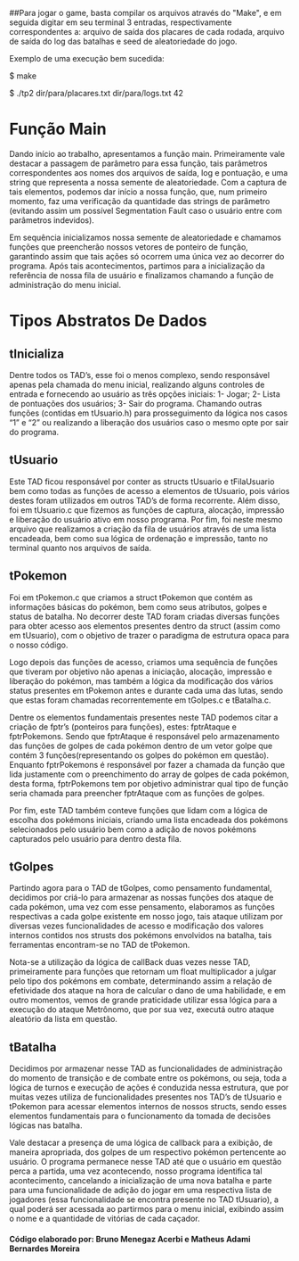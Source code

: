 ##Para jogar o game, basta compilar os arquivos através do "Make", e em seguida digitar em seu terminal 3 entradas, respectivamente correspondentes a: arquivo de saída dos placares de cada rodada, arquivo de saída do log das batalhas e seed de aleatoriedade do jogo. 

Exemplo de uma execução bem sucedida: 

$ make

$ ./tp2 dir/para/placares.txt dir/para/logs.txt 42

# Função Main

Dando início ao trabalho, apresentamos a função main. Primeiramente vale destacar a passagem de parâmetro para essa função, tais parâmetros correspondentes aos nomes dos arquivos de saída, log e pontuação, e uma string que representa a nossa semente de aleatoriedade. Com a captura de tais elementos, podemos dar início a nossa função, que, num primeiro momento, faz uma verificação da quantidade das strings de parâmetro (evitando assim um possível Segmentation Fault caso o usuário entre com parâmetros indevidos). 

Em sequência inicializamos nossa semente de aleatoriedade e chamamos funções que preencherão nossos vetores de ponteiro de função, garantindo assim que tais ações só ocorrem uma única vez ao decorrer do programa. Após tais acontecimentos, partimos para a inicialização da referência de nossa fila de usuário e finalizamos chamando a função de administração do menu inicial.

# Tipos Abstratos De Dados
	
## tInicializa

Dentre todos os TAD’s, esse foi o menos complexo, sendo responsável apenas pela chamada do menu inicial, realizando alguns controles de entrada e fornecendo ao usuário as três opções iniciais: 1- Jogar; 2- Lista de pontuações dos usuários; 3- Sair do programa. Chamando outras funções (contidas em tUsuario.h) para prosseguimento da lógica nos casos “1” e “2” ou realizando a liberação dos usuários caso o mesmo opte por sair do programa.

## tUsuario

Este TAD ficou responsável por conter as structs tUsuario e tFilaUsuario bem como todas as funções de acesso a elementos de tUsuario, pois vários destes foram utilizados em outros TAD’s de forma recorrente. Além disso, foi em tUsuario.c que fizemos as funções de captura, alocação, impressão e liberação do usuário ativo em nosso programa. Por fim, foi neste mesmo arquivo que realizamos a criação da fila de usuários através de uma lista encadeada, bem como sua lógica de ordenação e impressão, tanto no terminal quanto nos arquivos de saída.

## tPokemon

Foi em tPokemon.c que criamos a struct tPokemon que contém as informações básicas do pokémon, bem como seus atributos, golpes e status de batalha. No decorrer deste TAD foram criadas diversas funções para obter acesso aos elementos presentes dentro da struct (assim como em tUsuario), com o objetivo de trazer o paradigma de estrutura opaca para o nosso código. 

Logo depois das funções de acesso, criamos uma sequência de funções que tiveram por objetivo não apenas a iniciação, alocação, impressão e liberação do pokémon, mas também a lógica da modificação dos vários status presentes em tPokemon antes e durante cada uma das lutas, sendo que estas foram chamadas recorrentemente em tGolpes.c e tBatalha.c. 

Dentre os elementos fundamentais presentes neste TAD podemos citar a criação de fptr’s (ponteiros para funções), estes: fptrAtaque e fptrPokemons. Sendo que fptrAtaque é responsável pelo armazenamento das funções de golpes de cada pokémon dentro de um vetor golpe que contém 3 funções(representando os golpes do pokémon em questão). Enquanto fptrPokemons é responsável por fazer a chamada da função que lida justamente com o preenchimento do array de golpes de cada pokémon, desta forma, fptrPokemons tem por objetivo administrar qual tipo de função seria chamada para preencher fptrAtaque com as funções de golpes.

Por fim, este TAD também conteve funções que lidam com a lógica de escolha dos pokémons iniciais, criando uma lista encadeada dos pokémons selecionados pelo usuário bem como  a adição de novos pokémons capturados pelo usuário para dentro desta fila. 

## tGolpes

Partindo agora para o TAD de tGolpes, como pensamento fundamental, decidimos por criá-lo para armazenar as nossas funções dos ataque de cada pokémon, uma vez com esse pensamento, elaboramos as funções respectivas a cada golpe existente em nosso jogo, tais ataque utilizam por diversas vezes funcionalidades de acesso e modificação dos valores internos contidos nos strusts dos pokémons envolvidos na batalha, tais ferramentas encontram-se no TAD de tPokemon.

Nota-se a utilização da lógica de callBack duas vezes nesse TAD, primeiramente para funções que retornam um float multiplicador a julgar pelo tipo dos pokémons em combate, determinando assim a relação de efetividade dos ataque na hora de calcular o dano de uma habilidade, e em outro momentos, vemos de grande praticidade utilizar essa lógica para a execução do ataque Metrônomo, que por sua vez, executá outro ataque aleatório da lista em questão.


## tBatalha

Decidimos por armazenar nesse TAD as funcionalidades de administração do momento de transição e de combate entre os pokémons, ou seja, toda a lógica de turnos e execução de ações é conduzida nessa estrutura, que por muitas vezes utiliza de funcionalidades presentes nos TAD’s de tUsuario e tPokemon para acessar elementos internos de nossos structs, sendo esses elementos fundamentais para o funcionamento da tomada de decisões lógicas nas batalha.

Vale destacar a presença de uma lógica de callback para a exibição, de maneira apropriada, dos golpes de um respectivo pokémon pertencente ao usuário.	O programa permanece nesse TAD até que o usuário em questão perca a partida, uma vez acontecendo, nosso programa identifica tal acontecimento, cancelando a inicialização de uma nova batalha e parte para uma funcionalidade de adição do jogar em uma respectiva lista de jogadores (essa funcionalidade se encontra presente no TAD tUsuario), a qual poderá ser acessada ao partirmos para o menu inicial, exibindo assim o nome e a quantidade de vitórias de cada caçador.

#### Código elaborado por: Bruno Menegaz Acerbi e Matheus Adami Bernardes Moreira
